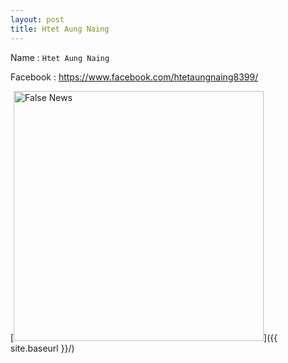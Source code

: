 ```yaml
---
layout: post
title: Htet Aung Naing
---
```

Name : ```Htet Aung Naing```

Facebook : https://www.facebook.com/htetaungnaing8399/

[<img src="https://scontent-sin6-3.xx.fbcdn.net/v/t1.0-1/p240x240/104689225_1168280236869984_7351642938129544721_n.jpg?_nc_cat=110&ccb=3&_nc_sid=7206a8&_nc_ohc=k9w2fHst_V8AX_vuDpm&_nc_ht=scontent-sin6-3.xx&tp=6&oh=489bdaf183880995b7aff17870878e12&oe=605553B7" alt="False News" style="width: 400px;"/>]({{ site.baseurl }}/)